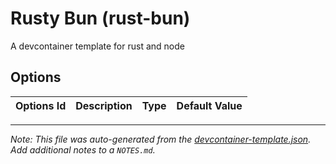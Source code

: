 
# Rusty Bun (rust-bun)

A devcontainer template for rust and node

## Options

| Options Id | Description | Type | Default Value |
|-----|-----|-----|-----|




---

_Note: This file was auto-generated from the [devcontainer-template.json](https://github.com/Metratrj/template-planters_cycle/blob/main/src/rust-bun/devcontainer-template.json).  Add additional notes to a `NOTES.md`._
